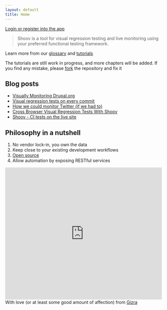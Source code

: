 ```yaml
---
layout: default
title: Home
---
```

<div class="message login-message">
  <a href="https://app.shoov.io">Login or register into the app</a>
</div>

> Shoov is a tool for visual regression testing and live monitoring using your preferred functional testing framework.

Learn more from our [glossary](/glossary) and [tutorials](/tutorials/lesson1-install/)

<div class="small">The tutorials are still work in progress, and more chapters will be added. If you find any mistake, please <a href="https://github.com/shoov/shoov.io">fork</a> the repository and fix it</div>


## Blog posts

* [Visually Monitoring Drupal.org](http://www.gizra.com/content/visual-monitor-drupal/)
* [Visual regression tests on every commit](http://www.gizra.com/content/visual-monitor-drupal/)
* [How we could monitor Twitter (if we had to)](http://www.gizra.com/content/shoov-monitor-twitter/)
* [Cross Browser Visual Regression Tests With Shoov](http://www.gizra.com/content/cross-browser-visual-regression-with-shoov/)
* [Shoov - CI tests on the live site](http://www.gizra.com/content/shoov-ci-tests-live-site/)

## Philosophy in a nutshell

1. No vendor lock-in, you own the data
1. Keep close to your existing development workflows
1. [Open source](https://github.com/shoov)
1. Allow automation by exposing RESTful services


<div class="teaser-image">
  <iframe src="http://gfycat.com/ifr/FrailVioletEmperorpenguin" frameborder="0" scrolling="no" width="100%" height="424px" style="-webkit-backface-visibility: hidden;-webkit-transform: scale(1);" ></iframe>

</div>


<footer>
  With love (or at least some good amount of affection) from <a href="http://gizra.com" target="_blank">Gizra</a>
</footer>
